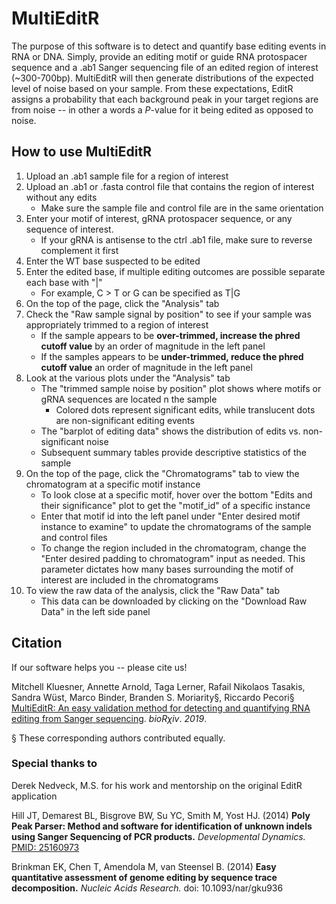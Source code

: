 # MultiEditR
 
The purpose of this software is to detect and quantify base editing events in RNA or DNA. Simply, provide an editing motif or guide RNA protospacer sequence and a .ab1 Sanger sequencing file of an edited region of interest (~300-700bp). MultiEditR will then generate distributions of the expected level of noise based on your sample. From these expectations, EditR assigns a probability that each background peak in your target regions are from noise -- in other a words a *P*-value for it being edited as opposed to noise.

## How to use MultiEditR

1. Upload an .ab1 sample file for a region of interest
2. Upload an .ab1 or .fasta control file that contains the region of interest without any edits
	+ Make sure the sample file and control file are in the same orientation
2. Enter your motif of interest, gRNA protospacer sequence, or any sequence of interest.
	+ If your gRNA is antisense to the ctrl .ab1 file, make sure to reverse complement it first
3. Enter the WT base suspected to be edited
4. Enter the edited base, if multiple editing outcomes are possible separate each base with "|"
	+  For example, C > T or G can be specified as T|G
4. On the top of the page, click the "Analysis" tab
5. Check the "Raw sample signal by position" to see if your sample was appropriately trimmed to a region of interest
	+ If the sample appears to be **over-trimmed, increase the phred cutoff value** by an order of magnitude in the left panel
	+ If the samples appears to be **under-trimmed, reduce the phred cutoff value** an order of magnitude in the left panel
6. Look at the various plots under the "Analysis" tab
	+ The "trimmed sample noise by position" plot shows where motifs or gRNA sequences are located n the sample
		- Colored dots represent significant edits, while translucent dots are non-significant editing events
	+ The "barplot of editing data" shows the distribution of edits vs. non-significant noise
	+ Subsequent summary tables provide descriptive statistics of the sample
7. On the top of the page, click the "Chromatograms" tab to view the chromatogram at a specific motif instance
	+ To look close at a specific motif, hover over the bottom "Edits and their significance" plot to get the "motif_id" of a specific instance
	+ Enter that motif id into the left panel under "Enter desired motif instance to examine" to update the chromatograms of the sample and control files
	+ To change the region included in the chromatogram, change the "Enter desired padding to chromatogram" input as needed. This parameter dictates how many bases surrounding the motif of interest are included in the chromatograms
8. To view the raw data of the analysis, click the "Raw Data" tab
	+ This data can be downloaded by clicking on the "Download Raw Data" in the left side panel

## Citation

If our software helps you -- please cite us!

Mitchell Kluesner, Annette Arnold, Taga Lerner, Rafail Nikolaos Tasakis, Sandra Wüst, Marco Binder, Branden S. Moriarity§, Riccardo Pecori§  [MultiEditR: An easy validation method for detecting and quantifying RNA editing from Sanger sequencing](https://www.biorxiv.org/content/10.1101/633685v1). *bioRχiv*. *2019*.

§ These corresponding authors contributed equally.

### Special thanks to

Derek Nedveck, M.S. for his work and mentorship on the original EditR application

Hill JT, Demarest BL, Bisgrove BW, Su YC, Smith M, Yost HJ. (2014) **Poly Peak Parser: Method and software for identification of unknown indels using Sanger Sequencing of PCR products.** *Developmental Dynamics.* [PMID: 25160973](http://www.ncbi.nlm.nih.gov/pubmed/25160973)

Brinkman EK, Chen T, Amendola M, van Steensel B. (2014) **Easy quantitative assessment of genome editing by sequence trace decomposition.** *Nucleic Acids Research.* doi: 10.1093/nar/gku936
